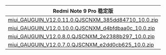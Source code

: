 | Redmi Note 9 Pro  稳定版    |
| ---- |
| [miui_GAUGUIN_V12.0.11.0.QJSCNXM_385dd84710_10.0.zip](https://hugeota.d.miui.com/V12.0.11.0.QJSCNXM/miui_GAUGUIN_V12.0.11.0.QJSCNXM_385dd84710_10.0.zip)    |
| [miui_GAUGUIN_V12.0.10.0.QJSCNXM_d4bfdbaa0c_10.0.zip](https://hugeota.d.miui.com/V12.0.10.0.QJSCNXM/miui_GAUGUIN_V12.0.10.0.QJSCNXM_d4bfdbaa0c_10.0.zip)    |
| [miui_GAUGUIN_V12.0.8.0.QJSCNXM_2e2388b297_10.0.zip](https://hugeota.d.miui.com/V12.0.8.0.QJSCNXM/miui_GAUGUIN_V12.0.8.0.QJSCNXM_2e2388b297_10.0.zip)    |
| [miui_GAUGUIN_V12.0.7.0.QJSCNXM_e2dd0cb625_10.0.zip](https://hugeota.d.miui.com/V12.0.7.0.QJSCNXM/miui_GAUGUIN_V12.0.7.0.QJSCNXM_e2dd0cb625_10.0.zip)    |
